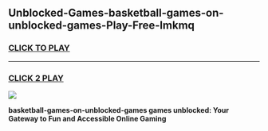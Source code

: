 
## Unblocked-Games-basketball-games-on-unblocked-games-Play-Free-lmkmq
<h3>
<a href="https://premium76.site?title=basketball-games-on-unblocked-games&ref=09A">CLICK TO PLAY</a></h3>
<hr>

<h3>
<a href="https://premium76.site?title=basketball-games-on-unblocked-games&ref=09A">CLICK 2 PLAY</a>
  
</h3>

<a href="https://premium76.site?title=basketball-games-on-unblocked-games&ref=09A"><img src="https://clearcache.store/games.png"></a>


**basketball-games-on-unblocked-games games unblocked: Your Gateway to Fun and Accessible Online Gaming**

